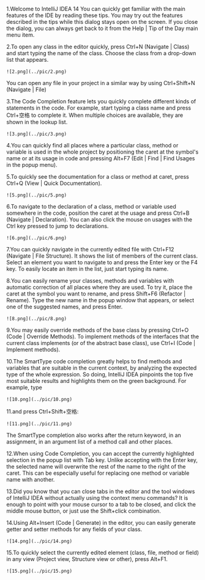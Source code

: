 
1.Welcome to IntelliJ IDEA 14
You can quickly get familiar with the main features of the IDE by reading these tips. You may try out the features described in the tips while this dialog stays open on the screen. If you close the dialog, you can always get back to it from the Help | Tip of the Day main menu item.

2.To open any class in the editor quickly, press Ctrl+N (Navigate | Class) and start typing the name of the class. Choose the class from a drop-down list that appears. 

	![2.png](../pic/2.png)

You can open any file in your project in a similar way by using Ctrl+Shift+N (Navigate | File) 

3.The Code Completion feature lets you quickly complete different kinds of statements in the code. For example, start typing a class name and press Ctrl+空格 to complete it. When multiple choices are available, they are shown in the lookup list. 

	![3.png](../pic/3.png)

4.You can quickly find all places where a particular class, method or variable is used in the whole project by positioning the caret at the symbol's name or at its usage in code and pressing Alt+F7 (Edit | Find | Find Usages in the popup menu). 

5.To quickly see the documentation for a class or method at caret, press Ctrl+Q (View | Quick Documentation). 

	![5.png](../pic/5.png) 

6.To navigate to the declaration of a class, method or variable used somewhere in the code, position the caret at the usage and press Ctrl+B (Navigate | Declaration). You can also click the mouse on usages with the Ctrl key pressed to jump to declarations. 

	![6.png](../pic/6.png) 

7.You can quickly navigate in the currently edited file with Ctrl+F12 (Navigate | File Structure). 
It shows the list of members of the current class. Select an element you want to navigate to and press the Enter key or the F4 key. 
To easily locate an item in the list, just start typing its name. 

8.You can easily rename your classes, methods and variables with automatic correction of all places where they are used. 
To try it, place the caret at the symbol you want to rename, and press Shift+F6 (Refactor | Rename). Type the new name in the popup window that appears, or select one of the suggested names, and press Enter. 

	![8.png](../pic/8.png) 

9.You may easily override methods of the base class by pressing Ctrl+O (Code | Override Methods). 
To implement methods of the interfaces that the current class implements (or of the abstract base class), use Ctrl+I (Code | Implement methods). 

10.The SmartType code completion greatly helps to find methods and variables that are suitable in the current context, by analyzing the expected type of the whole expression. So doing, IntelliJ IDEA pinpoints the top five most suitable results and highlights them on the green background. For example, type 

	![10.png](../pic/10.png) 

11.and press Ctrl+Shift+空格: 

	![11.png](../pic/11.png) 

   The SmartType completion also works after the return keyword, in an assignment, in an argument list of a method call and other places. 

12.When using Code Completion, you can accept the currently highlighted selection in the popup list with Tab key. 
Unlike accepting with the Enter key, the selected name will overwrite the rest of the name to the right of the caret. This can be especially useful for replacing one method or variable name with another. 

13.Did you know that you can close tabs in the editor and the tool windows of IntelliJ IDEA without actually using the context menu commands? It is enough to point with your mouse cursor to a tab to be closed, and click the middle mouse button, or just use the Shift+click combination. 

14.Using Alt+Insert (Code | Generate) in the editor, you can easily generate getter and setter methods for any fields of your class. 

	![14.png](../pic/14.png) 

15.To quickly select the currently edited element (class, file, method or field) in any view (Project view, Structure view or other), press Alt+F1. 

	![15.png](../pic/15.png) 
